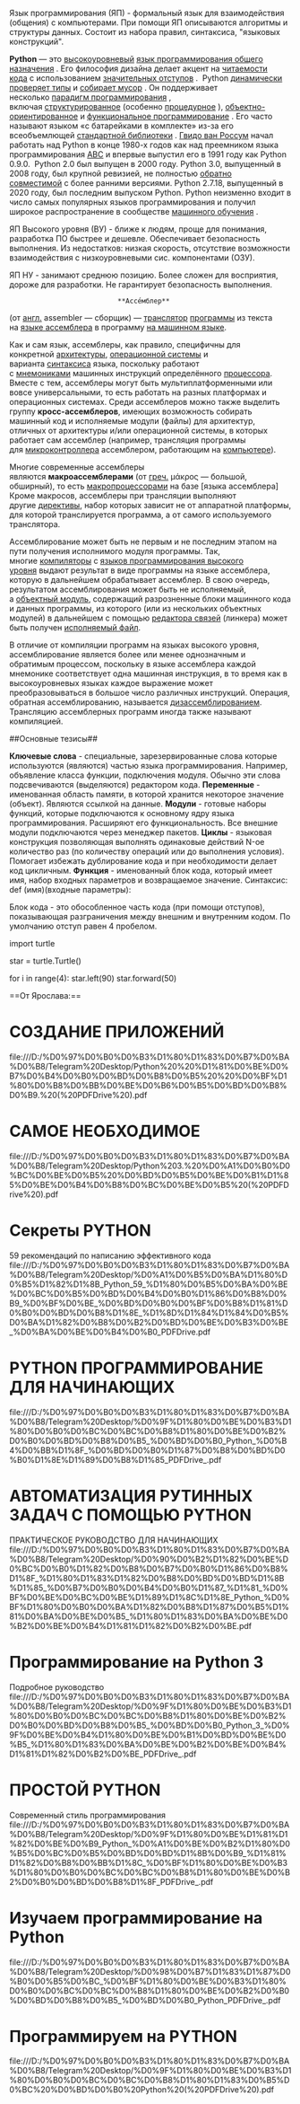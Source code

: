 Язык программирования (ЯП) - формальный язык для взаимодействия (общения) с компьютерами. При помощи ЯП описываются алгоритмы и структуры данных. Состоит из набора правил, синтаксиса, "языковых конструкций".  

**Python** — это [высокоуровневый](https://en.wikipedia.org/wiki/High-level_programming_language "Язык программирования высокого уровня") [язык программирования общего назначения](https://en.wikipedia.org/wiki/General-purpose_programming_language "Язык программирования общего назначения") . Его философия дизайна делает акцент на [читаемости кода](https://en.wikipedia.org/wiki/Code_readability "Читаемость кода") с использованием [значительных отступов](https://en.wikipedia.org/wiki/Significant_indentation "Значительный отступ") . 
Python [динамически проверяет типы](https://en.wikipedia.org/wiki/Type_system#DYNAMIC "Тип системы") и [собирает мусор](https://en.wikipedia.org/wiki/Garbage_collection_\(computer_science\) "Сбор мусора (информатика)") . Он поддерживает несколько [парадигм программирования](https://en.wikipedia.org/wiki/Programming_paradigm "Парадигма программирования") , включая [структурированное](https://en.wikipedia.org/wiki/Structured_programming "Структурированное программирование") (особенно [процедурное](https://en.wikipedia.org/wiki/Procedural_programming "Процедурное программирование") ), [объектно-ориентированное](https://en.wikipedia.org/wiki/Object-oriented "Объектно-ориентированный") и [функциональное программирование](https://en.wikipedia.org/wiki/Functional_programming "Функциональное программирование") . Его часто называют языком «с батарейками в комплекте» из-за его всеобъемлющей [стандартной библиотеки](https://en.wikipedia.org/wiki/Standard_library "Стандартная библиотека") .
[Гвидо ван Россум](https://en.wikipedia.org/wiki/Guido_van_Rossum "Гвидо ван Россум") начал работать над Python в конце 1980-х годов как над преемником языка программирования [ABC](https://en.wikipedia.org/wiki/ABC_\(programming_language\) "ABC (язык программирования)") и впервые выпустил его в 1991 году как Python 0.9.0.  Python 2.0 был выпущен в 2000 году. Python 3.0, выпущенный в 2008 году, был крупной ревизией, не полностью [обратно совместимой](https://en.wikipedia.org/wiki/Backward-compatible "Обратная совместимость") с более ранними версиями. Python 2.7.18, выпущенный в 2020 году, был последним выпуском Python.
Python неизменно входит в число самых популярных языков программирования и получил широкое распространение в сообществе [машинного обучения](https://en.wikipedia.org/wiki/Machine_learning "Машинное обучение") .

ЯП Высокого уровня (ВУ) - ближе к людям, проще для понимания, разработка ПО быстрее и дешевле. Обеспечивает безопасность выполнения.
Из недостатков: низкая скорость, отсутствие возможности взаимодействия с низкоуровневыми сис. компонентами (ОЗУ).

ЯП НУ - занимают среднюю позицию. Более сложен для восприятия, дороже для разработки. Не гарантирует безопасность выполнения.

                               **Ассе́мблер** 

(от [англ.](https://ru.wikipedia.org/wiki/%D0%90%D0%BD%D0%B3%D0%BB%D0%B8%D0%B9%D1%81%D0%BA%D0%B8%D0%B9_%D1%8F%D0%B7%D1%8B%D0%BA "Английский язык") assembler — сборщик) — [транслятор](https://ru.wikipedia.org/wiki/%D0%A2%D1%80%D0%B0%D0%BD%D1%81%D0%BB%D1%8F%D1%82%D0%BE%D1%80 "Транслятор") [программы](https://ru.wikipedia.org/wiki/%D0%9A%D0%BE%D0%BC%D0%BF%D1%8C%D1%8E%D1%82%D0%B5%D1%80%D0%BD%D0%B0%D1%8F_%D0%BF%D1%80%D0%BE%D0%B3%D1%80%D0%B0%D0%BC%D0%BC%D0%B0 "Компьютерная программа") из текста на [языке ассемблера](https://ru.wikipedia.org/wiki/%D0%AF%D0%B7%D1%8B%D0%BA_%D0%B0%D1%81%D1%81%D0%B5%D0%BC%D0%B1%D0%BB%D0%B5%D1%80%D0%B0 "Язык ассемблера") в программу [на машинном языке](https://ru.wikipedia.org/wiki/%D0%9C%D0%B0%D1%88%D0%B8%D0%BD%D0%BD%D1%8B%D0%B9_%D0%BA%D0%BE%D0%B4 "Машинный код").

Как и сам язык, ассемблеры, как правило, специфичны для конкретной [архитектуры](https://ru.wikipedia.org/wiki/%D0%90%D1%80%D1%85%D0%B8%D1%82%D0%B5%D0%BA%D1%82%D1%83%D1%80%D0%B0_%D0%BA%D0%BE%D0%BC%D0%BF%D1%8C%D1%8E%D1%82%D0%B5%D1%80%D0%B0 "Архитектура компьютера"), [операционной системы](https://ru.wikipedia.org/wiki/%D0%9E%D0%BF%D0%B5%D1%80%D0%B0%D1%86%D0%B8%D0%BE%D0%BD%D0%BD%D0%B0%D1%8F_%D1%81%D0%B8%D1%81%D1%82%D0%B5%D0%BC%D0%B0 "Операционная система") и варианта [синтаксиса](https://ru.wikipedia.org/wiki/%D0%A1%D0%B8%D0%BD%D1%82%D0%B0%D0%BA%D1%81%D0%B8%D1%81_\(%D0%BF%D1%80%D0%BE%D0%B3%D1%80%D0%B0%D0%BC%D0%BC%D0%B8%D1%80%D0%BE%D0%B2%D0%B0%D0%BD%D0%B8%D0%B5\) "Синтаксис (программирование)") языка, поскольку работают с [мнемониками](https://ru.wikipedia.org/wiki/%D0%9C%D0%BD%D0%B5%D0%BC%D0%BE%D0%BD%D0%B8%D0%BA%D0%B0 "Мнемоника") машинных инструкций определённого [процессора](https://ru.wikipedia.org/wiki/%D0%9F%D1%80%D0%BE%D1%86%D0%B5%D1%81%D1%81%D0%BE%D1%80 "Процессор"). Вместе с тем, ассемблеры могут быть мультиплатформенными или вовсе универсальными, то есть работать на разных платформах и операционных системах. Среди ассемблеров можно также выделить группу **кросс-ассемблеров**, имеющих возможность собирать машинный код и исполняемые модули (файлы) для архитектур, отличных от архитектуры и/или операционной системы, в которых работает сам ассемблер (например, трансляция программы для [микроконтроллера](https://ru.wikipedia.org/wiki/%D0%9C%D0%B8%D0%BA%D1%80%D0%BE%D0%BA%D0%BE%D0%BD%D1%82%D1%80%D0%BE%D0%BB%D0%BB%D0%B5%D1%80 "Микроконтроллер") ассемблером, работающим на [компьютере](https://ru.wikipedia.org/wiki/%D0%9F%D0%B5%D1%80%D1%81%D0%BE%D0%BD%D0%B0%D0%BB%D1%8C%D0%BD%D1%8B%D0%B9_%D0%BA%D0%BE%D0%BC%D0%BF%D1%8C%D1%8E%D1%82%D0%B5%D1%80 "Персональный компьютер")).

Многие современные ассемблеры являются **макроассемблерами** (от [греч.](https://ru.wikipedia.org/wiki/%D0%93%D1%80%D0%B5%D1%87%D0%B5%D1%81%D0%BA%D0%B8%D0%B9_%D1%8F%D0%B7%D1%8B%D0%BA "Греческий язык") μάκρος — большой, обширный), то есть [макропроцессорами](https://ru.wikipedia.org/wiki/%D0%9C%D0%B0%D0%BA%D1%80%D0%BE%D0%BF%D1%80%D0%BE%D1%86%D0%B5%D1%81%D1%81%D0%BE%D1%80 "Макропроцессор") на базе [языка ассемблера] Кроме макросов, ассемблеры при трансляции выполняют другие [директивы](https://ru.wikipedia.org/wiki/%D0%AF%D0%B7%D1%8B%D0%BA_%D0%B0%D1%81%D1%81%D0%B5%D0%BC%D0%B1%D0%BB%D0%B5%D1%80%D0%B0#%D0%94%D0%B8%D1%80%D0%B5%D0%BA%D1%82%D0%B8%D0%B2%D1%8B "Язык ассемблера"), набор которых зависит не от аппаратной платформы, для которой транслируется программа, а от самого используемого транслятора.

Ассемблирование может быть не первым и не последним этапом на пути получения исполнимого модуля программы. Так, многие [компиляторы](https://ru.wikipedia.org/wiki/%D0%9A%D0%BE%D0%BC%D0%BF%D0%B8%D0%BB%D1%8F%D1%82%D0%BE%D1%80 "Компилятор") с [языков программирования высокого уровня](https://ru.wikipedia.org/wiki/%D0%92%D1%8B%D1%81%D0%BE%D0%BA%D0%BE%D1%83%D1%80%D0%BE%D0%B2%D0%BD%D0%B5%D0%B2%D1%8B%D0%B9_%D1%8F%D0%B7%D1%8B%D0%BA_%D0%BF%D1%80%D0%BE%D0%B3%D1%80%D0%B0%D0%BC%D0%BC%D0%B8%D1%80%D0%BE%D0%B2%D0%B0%D0%BD%D0%B8%D1%8F "Высокоуровневый язык программирования") выдают результат в виде программы на языке ассемблера, которую в дальнейшем обрабатывает ассемблер. В свою очередь, результатом ассемблирования может быть не исполняемый, а [объектный модуль](https://ru.wikipedia.org/wiki/%D0%9E%D0%B1%D1%8A%D0%B5%D0%BA%D1%82%D0%BD%D1%8B%D0%B9_%D0%BC%D0%BE%D0%B4%D1%83%D0%BB%D1%8C "Объектный модуль"), содержащий разрозненные блоки машинного кода и данных программы, из которого (или из нескольких объектных модулей) в дальнейшем с помощью [редактора связей](https://ru.wikipedia.org/wiki/%D0%A0%D0%B5%D0%B4%D0%B0%D0%BA%D1%82%D0%BE%D1%80_%D1%81%D0%B2%D1%8F%D0%B7%D0%B5%D0%B9 "Редактор связей") (линкера) может быть получен [исполняемый файл](https://ru.wikipedia.org/wiki/%D0%98%D1%81%D0%BF%D0%BE%D0%BB%D0%BD%D1%8F%D0%B5%D0%BC%D1%8B%D0%B9_%D1%84%D0%B0%D0%B9%D0%BB "Исполняемый файл").

В отличие от компиляции программ на языках высокого уровня, ассемблирование является более или менее однозначным и обратимым процессом, поскольку в языке ассемблера каждой мнемонике соответствует одна машинная инструкция, в то время как в высокоуровневых языках каждое выражение может преобразовываться в большое число различных инструкций. Операция, обратная ассемблированию, называется [дизассемблированием](https://ru.wikipedia.org/wiki/%D0%94%D0%B8%D0%B7%D0%B0%D1%81%D1%81%D0%B5%D0%BC%D0%B1%D0%BB%D0%B5%D1%80 "Дизассемблер"). Трансляцию ассемблерных программ иногда также называют компиляцией.

##Основные тезисы##

**Ключевые слова** - специальные, зарезервированные слова которые используются (являются) частью языка программирования. Например, объявление класса функции, подключения модуля. 
Обычно эти слова подсвечиваются (выделяются) редактором кода.
**Переменные** - именованная область памяти, в которой хранится некоторое значение (объект). Являются ссылкой на данные. 
**Модули** - готовые наборы функций, которые подключаются к основному ядру языка программирования. Расширяют его функциональность. Все внешние модули подключаются через менеджер пакетов. 
**Циклы** - языковая конструкция позволяющая выполнять одинаковые действий N-ое количество раз (по количеству операций или до выполнения условия). Помогает избежать дублирование кода и при необходимости  делает код цикличным.
**Функция** - именованный блок кода, который имеет имя, набор входных параметров и возвращаемое значение.
Синтаксис:
def (имя)(входные параметры):

Блок кода - это обособленное часть кода (при помощи отступов), показывающая разграничения между внешним и внутренним кодом. По умолчанию отступ равен 4 пробелом.

import turtle

star = turtle.Turtle()

for i in range(4):
  star.left(90)
  star.forward(50)

==От Ярослава:==
# СОЗДАНИЕ ПРИЛОЖЕНИЙ
file:///D:/%D0%97%D0%B0%D0%B3%D1%80%D1%83%D0%B7%D0%BA%D0%B8/Telegram%20Desktop/Python%20%20%D1%81%D0%BE%D0%B7%D0%B4%D0%B0%D0%BD%D0%B8%D0%B5%20%20%D0%BF%D1%80%D0%B8%D0%BB%D0%BE%D0%B6%D0%B5%D0%BD%D0%B8%D0%B9.%20(%20PDFDrive%20).pdf

# САМОЕ НЕОБХОДИМОЕ
file:///D:/%D0%97%D0%B0%D0%B3%D1%80%D1%83%D0%B7%D0%BA%D0%B8/Telegram%20Desktop/Python%203.%20%D0%A1%D0%B0%D0%BC%D0%BE%D0%B5%20%D0%BD%D0%B5%D0%BE%D0%B1%D1%85%D0%BE%D0%B4%D0%B8%D0%BC%D0%BE%D0%B5%20(%20PDFDrive%20).pdf

# Секреты PYTHON
59 рекомендаций по написанию эффективного кода
file:///D:/%D0%97%D0%B0%D0%B3%D1%80%D1%83%D0%B7%D0%BA%D0%B8/Telegram%20Desktop/%D0%A1%D0%B5%D0%BA%D1%80%D0%B5%D1%82%D1%8B_Python_59_%D1%80%D0%B5%D0%BA%D0%BE%D0%BC%D0%B5%D0%BD%D0%B4%D0%B0%D1%86%D0%B8%D0%B9_%D0%BF%D0%BE_%D0%BD%D0%B0%D0%BF%D0%B8%D1%81%D0%B0%D0%BD%D0%B8%D1%8E_%D1%8D%D1%84%D1%84%D0%B5%D0%BA%D1%82%D0%B8%D0%B2%D0%BD%D0%BE%D0%B3%D0%BE_%D0%BA%D0%BE%D0%B4%D0%B0_PDFDrive.pdf

# PYTHON ПРОГРАММИРОВАНИЕ ДЛЯ НАЧИНАЮЩИХ
file:///D:/%D0%97%D0%B0%D0%B3%D1%80%D1%83%D0%B7%D0%BA%D0%B8/Telegram%20Desktop/%D0%9F%D1%80%D0%BE%D0%B3%D1%80%D0%B0%D0%BC%D0%BC%D0%B8%D1%80%D0%BE%D0%B2%D0%B0%D0%BD%D0%B8%D0%B5_%D0%BD%D0%B0_Python_%D0%B4%D0%BB%D1%8F_%D0%BD%D0%B0%D1%87%D0%B8%D0%BD%D0%B0%D1%8E%D1%89%D0%B8%D1%85_PDFDrive_.pdf

# АВТОМАТИЗАЦИЯ РУТИННЫХ ЗАДАЧ С ПОМОЩЬЮ PYTHON 
ПРАКТИЧЕСКОЕ РУКОВОДСТВО ДЛЯ НАЧИНАЮЩИХ
file:///D:/%D0%97%D0%B0%D0%B3%D1%80%D1%83%D0%B7%D0%BA%D0%B8/Telegram%20Desktop/%D0%90%D0%B2%D1%82%D0%BE%D0%BC%D0%B0%D1%82%D0%B8%D0%B7%D0%B0%D1%86%D0%B8%D1%8F_%D1%80%D1%83%D1%82%D0%B8%D0%BD%D0%BD%D1%8B%D1%85_%D0%B7%D0%B0%D0%B4%D0%B0%D1%87_%D1%81_%D0%BF%D0%BE%D0%BC%D0%BE%D1%89%D1%8C%D1%8E_Python_%D0%BF%D1%80%D0%B0%D0%BA%D1%82%D0%B8%D1%87%D0%B5%D1%81%D0%BA%D0%BE%D0%B5_%D1%80%D1%83%D0%BA%D0%BE%D0%B2%D0%BE%D0%B4%D1%81%D1%82%D0%B2%D0%BE.pdf

# Программирование на Python 3
Подробное руководство
file:///D:/%D0%97%D0%B0%D0%B3%D1%80%D1%83%D0%B7%D0%BA%D0%B8/Telegram%20Desktop/%D0%9F%D1%80%D0%BE%D0%B3%D1%80%D0%B0%D0%BC%D0%BC%D0%B8%D1%80%D0%BE%D0%B2%D0%B0%D0%BD%D0%B8%D0%B5_%D0%BD%D0%B0_Python_3_%D0%9F%D0%BE%D0%B4%D1%80%D0%BE%D0%B1%D0%BD%D0%BE%D0%B5_%D1%80%D1%83%D0%BA%D0%BE%D0%B2%D0%BE%D0%B4%D1%81%D1%82%D0%B2%D0%BE_PDFDrive_.pdf

# ПРОСТОЙ PYTHON
Современный стиль программирования
file:///D:/%D0%97%D0%B0%D0%B3%D1%80%D1%83%D0%B7%D0%BA%D0%B8/Telegram%20Desktop/%D0%9F%D1%80%D0%BE%D1%81%D1%82%D0%BE%D0%B9_Python_%D0%A1%D0%BE%D0%B2%D1%80%D0%B5%D0%BC%D0%B5%D0%BD%D0%BD%D1%8B%D0%B9_%D1%81%D1%82%D0%B8%D0%BB%D1%8C_%D0%BF%D1%80%D0%BE%D0%B3%D1%80%D0%B0%D0%BC%D0%BC%D0%B8%D1%80%D0%BE%D0%B2%D0%B0%D0%BD%D0%B8%D1%8F_PDFDrive_.pdf

# Изучаем программирование на Python
file:///D:/%D0%97%D0%B0%D0%B3%D1%80%D1%83%D0%B7%D0%BA%D0%B8/Telegram%20Desktop/%D0%98%D0%B7%D1%83%D1%87%D0%B0%D0%B5%D0%BC_%D0%BF%D1%80%D0%BE%D0%B3%D1%80%D0%B0%D0%BC%D0%BC%D0%B8%D1%80%D0%BE%D0%B2%D0%B0%D0%BD%D0%B8%D0%B5_%D0%BD%D0%B0_Python_PDFDrive_.pdf

# Программируем на PYTHON
file:///D:/%D0%97%D0%B0%D0%B3%D1%80%D1%83%D0%B7%D0%BA%D0%B8/Telegram%20Desktop/%D0%9F%D1%80%D0%BE%D0%B3%D1%80%D0%B0%D0%BC%D0%BC%D0%B8%D1%80%D1%83%D0%B5%D0%BC%20%D0%BD%D0%B0%20Python%20(%20PDFDrive%20).pdf
